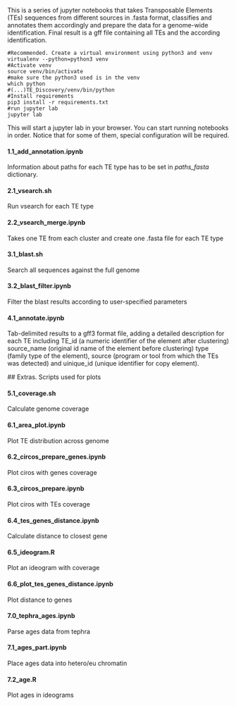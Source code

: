 This is a series of jupyter notebooks that takes Transposable Elements (TEs) sequences from different sources in .fasta format, classifies and annotates them accordingly and prepare the data for a genome-wide identification. Final result is a gff file containing all TEs and the according identification.


```
#Recommended. Create a virtual environment using python3 and venv
virtualenv --python=python3 venv
#Activate venv
source venv/bin/activate
#make sure the python3 used is in the venv
which python            
#(...)TE_Discovery/venv/bin/python
#Install requirements
pip3 install -r requirements.txt 
#run jupyter lab
jupyter lab
```

This will start a jupyter lab in your browser. You can start running notebooks in order. Notice that for some of them, special configuration will be required.

#### 1.1_add_annotation.ipynb
Information about paths for each TE type  has to be set in  _paths_fasta_ dictionary. 

#### 2.1_vsearch.sh
Run vsearch for each TE type 

#### 2.2_vsearch_merge.ipynb
Takes one TE from each cluster and create one .fasta file for each TE type 

#### 3.1_blast.sh
Search all sequences against the full genome

#### 3.2_blast_filter.ipynb
Filter the blast results according to user-specified parameters


#### 4.1_annotate.ipynb
Tab-delimited results to a gff3 format file, adding a detailed description for each TE including TE_id (a numeric identifier of the element after clustering) source_name (original id name of the element before clustering) type (family type of the element), source (program or tool from which the TEs was detected) and uinique_id (unique identifier for copy element).

## Extras. Scripts used for plots 

#### 5.1_coverage.sh
Calculate genome coverage

#### 6.1_area_plot.ipynb
Plot TE distribution across genome

#### 6.2_circos_prepare_genes.ipynb
Plot ciros with genes coverage

#### 6.3_circos_prepare.ipynb
Plot ciros with TEs coverage

#### 6.4_tes_genes_distance.ipynb
Calculate distance to closest gene

#### 6.5_ideogram.R
Plot an ideogram with coverage

#### 6.6_plot_tes_genes_distance.ipynb
Plot distance to genes

#### 7.0_tephra_ages.ipynb
Parse ages data from tephra

#### 7.1_ages_part.ipynb
Place ages data into hetero/eu chromatin

#### 7.2_age.R
Plot ages in ideograms




